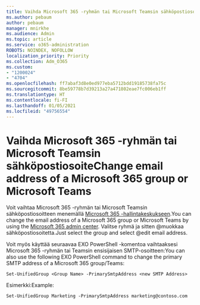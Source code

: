 ```yaml
---
title: Vaihda Microsoft 365 -ryhmän tai Microsoft Teamsin sähköpostiosoite
ms.author: pebaum
author: pebaum
manager: mnirkhe
ms.audience: Admin
ms.topic: article
ms.service: o365-administration
ROBOTS: NOINDEX, NOFOLLOW
localization_priority: Priority
ms.collection: Adm_O365
ms.custom:
- "1200024"
- "4704"
ms.openlocfilehash: ff7abaf3d8e0ed977eba5712bdd19185738fa75c
ms.sourcegitcommit: 8be59778b7d39213a27a471802eae7fc006eb1ff
ms.translationtype: HT
ms.contentlocale: fi-FI
ms.lasthandoff: 01/05/2021
ms.locfileid: "49756554"
---
```

# <a name="change-email-address-of-a-microsoft-365-group-or-microsoft-teams"></a><span data-ttu-id="510a6-102">Vaihda Microsoft 365 -ryhmän tai Microsoft Teamsin sähköpostiosoite</span><span class="sxs-lookup"><span data-stu-id="510a6-102">Change email address of a Microsoft 365 group or Microsoft Teams</span></span>

<span data-ttu-id="510a6-103">Voit vaihtaa Microsoft 365 -ryhmän tai Microsoft Teamsin sähköpostiosoitteen menemällä [Microsoft 365 -hallintakeskukseen](https://admin.microsoft.com/).</span><span class="sxs-lookup"><span data-stu-id="510a6-103">You can change the email address of a Microsoft 365 group or Microsoft Teams by using the [Microsoft 365 admin center](https://admin.microsoft.com/).</span></span> <span data-ttu-id="510a6-104">Valitse ryhmä ja sitten @muokkaa sähköpostiosoitetta.</span><span class="sxs-lookup"><span data-stu-id="510a6-104">Just select the group and select @edit email address.</span></span>

<span data-ttu-id="510a6-105">Voit myös käyttää seuraavaa EXO PowerShell -komentoa vaihtaaksesi Microsoft 365 -ryhmän tai Teamsin ensisijaisen SMTP-osoitteen:</span><span class="sxs-lookup"><span data-stu-id="510a6-105">You can also use the following EXO PowerShell command to change the primary SMTP address of a Microsoft 365 group/Teams:</span></span>

`Set-UnifiedGroup <Group Name> -PrimarySmtpAddress <new SMTP Address>`

<span data-ttu-id="510a6-106">Esimerkki:</span><span class="sxs-lookup"><span data-stu-id="510a6-106">Example:</span></span>

`Set-UnifiedGroup Marketing -PrimarySmtpAddress marketing@contoso.com`
